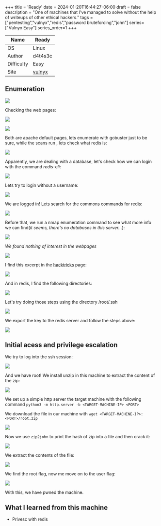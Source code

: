 +++
title = 'Ready'
date = 2024-01-20T16:44:27-06:00
draft = false
description = "One of machines that I've managed to solve without the help of writeups of other ethical hackers."
tags = ["pentesting","vulnyx","redis","password bruteforcing","john"]
series=["Vulnyx Easy"]
series_order=1
+++

| Name       | Ready   |
| ---------- | ------- |
| OS         | Linux   |
| Author     | d4t4s3c |
| Difficulty | Easy    |
| Site           | [vulnyx](https://vulnyx.com)|


## Enumeration

![](images/ready%20(1).png)

Checking the web pages:

![](images/ready%20(2).png)

![](images/ready%20(3).png)

Both are apache default pages, lets enumerate with gobuster just to be sure, while the scans run , lets check what redis is:

![](images/ready%20(4).png)

Apparently, we are dealing with a database, let's check how we can login with the command *redis-cli*:

![](images/ready%20(5).png)

Lets try to login without a username:

![](images/ready%20(6).png)

We are logged in! Lets search for the commons commands for redis:

![](images/ready%20(7).png)

Before that, we run a nmap enumeration command to see what more info we can find(*it seems, there's no databases in this server...*):

![](images/ready%20(8).png)

*We found nothing of interest in the webpages*

![](images/ready%20(9).png)

I find this excerpt in the [hacktricks](https://book.hacktricks.xyz/network-services-pentesting/6379-pentesting-redis#ssh) page:

![](images/ready%20(10).png)

And in redis, I find the following directories:

![](images/ready%20(11).png)

Let's try doing those steps using the directory /root/.ssh

![](images/ready%20(12).png)

We export the key to the redis server and follow the steps above:

![](images/ready%20(13).png)

## Initial acess and privilege escalation
We try to log into the ssh session:

![](images/ready%20(14).png)

And we have root! We install unzip in this machine to extract the content of the zip:

![](images/ready%20(15).png)

We set up a simple http server the target machine with the following command `python3 -m http.server -b <TARGET-MACHINE-IP> <PORT>`

We download the file in our machine with `wget <TARGET-MACHINE-IP>:<PORT>/root.zip`

![](images/ready%20(16).png)

Now we use `zip2john` to print the hash of zip into a file and then crack it:

![](images/ready%20(17).png)

We extract the contents of the file:

![](images/ready%20(18).png)

We find the root flag, now me move on to the user flag:

![](images/ready%20(19).png)

With this, we have pwned the machine.

## What I learned from this machine
- Privesc with redis